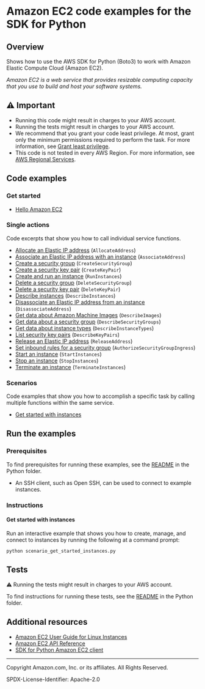 # Amazon EC2 code examples for the SDK for Python

## Overview

Shows how to use the AWS SDK for Python (Boto3) to work with Amazon Elastic
Compute Cloud (Amazon EC2).

*Amazon EC2 is a web service that provides resizable computing capacity that you use to 
build and host your software systems.*

## ⚠️ Important

* Running this code might result in charges to your AWS account. 
* Running the tests might result in charges to your AWS account.
* We recommend that you grant your code least privilege. At most, grant only the minimum permissions required to perform the task. For more information, see [Grant least privilege](https://docs.aws.amazon.com/IAM/latest/UserGuide/best-practices.html#grant-least-privilege). 
* This code is not tested in every AWS Region. For more information, see [AWS Regional Services](https://aws.amazon.com/about-aws/global-infrastructure/regional-product-services).

## Code examples

### Get started

* [Hello Amazon EC2](hello.py)

### Single actions

Code excerpts that show you how to call individual service functions.

* [Allocate an Elastic IP address](elastic_ip.py)
(`AllocateAddress`)
* [Associate an Elastic IP address with an instance](elastic_ip.py)
(`AssociateAddress`)
* [Create a security group](security_group.py)
(`CreateSecurityGroup`)
* [Create a security key pair](key_pair.py)
(`CreateKeyPair`)
* [Create and run an instance](instance.py)
(`RunInstances`)
* [Delete a security group](security_group.py)
(`DeleteSecurityGroup`)
* [Delete a security key pair](key_pair.py)
(`DeleteKeyPair`)
* [Describe instances](instance.py)
(`DescribeInstances`)
* [Disassociate an Elastic IP address from an instance](elastic_ip.py)
(`DisassociateAddress`)
* [Get data about Amazon Machine Images](instance.py)
(`DescribeImages`)
* [Get data about a security group](security_group.py)
(`DescribeSecurityGroups`)
* [Get data about instance types](instance.py)
(`DescribeInstanceTypes`)
* [List security key pairs](key_pair.py)
(`DescribeKeyPairs`)
* [Release an Elastic IP address](elastic_ip.py)
(`ReleaseAddress`)
* [Set inbound rules for a security group](security_group.py)
(`AuthorizeSecurityGroupIngress`)
* [Start an instance](instance.py)
(`StartInstances`)
* [Stop an instance](instance.py)
(`StopInstances`)
* [Terminate an instance](instance.py)
(`TerminateInstances`)

### Scenarios

Code examples that show you how to accomplish a specific task by calling
multiple functions within the same service.

* [Get started with instances](scenario_get_started_instances.py)

## Run the examples

### Prerequisites

To find prerequisites for running these examples, see the
[README](../../README.md#Prerequisites) in the Python folder.

* An SSH client, such as Open SSH, can be used to connect to example instances.

### Instructions

#### Get started with instances

Run an interactive example that shows you how to create, manage, and connect to 
instances by running the following at a command prompt:

```
python scenario_get_started_instances.py
```

## Tests

⚠️ Running the tests might result in charges to your AWS account.

To find instructions for running these tests, see the [README](../../README.md#Tests)
in the Python folder.

## Additional resources

* [Amazon EC2 User Guide for Linux Instances](https://docs.aws.amazon.com/AWSEC2/latest/UserGuide/concepts.html)
* [Amazon EC2 API Reference](https://docs.aws.amazon.com/AWSEC2/latest/APIReference/Welcome.html)
* [SDK for Python Amazon EC2 client](https://boto3.amazonaws.com/v1/documentation/api/latest/reference/services/ec2.html)

---
Copyright Amazon.com, Inc. or its affiliates. All Rights Reserved.

SPDX-License-Identifier: Apache-2.0
